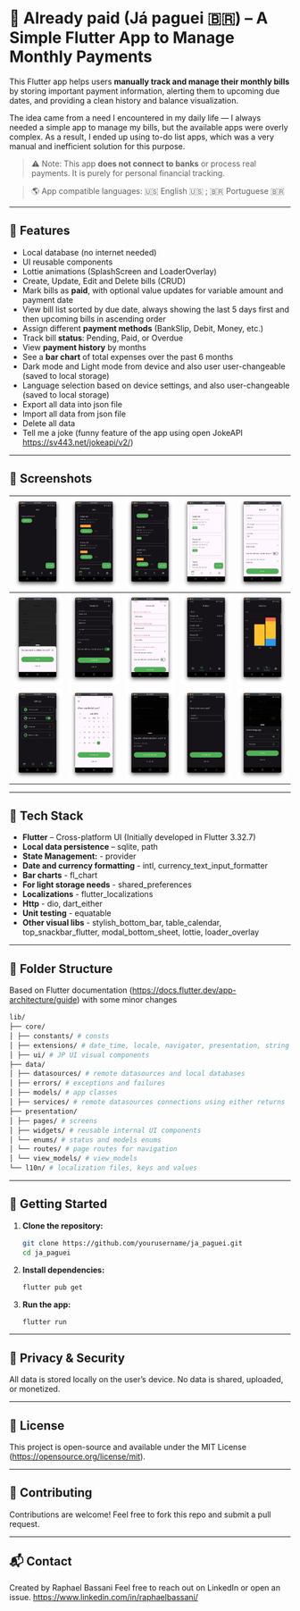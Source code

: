 # 💸 Already paid (Já paguei 🇧🇷) – A Simple Flutter App to Manage Monthly Payments

This Flutter app helps users **manually track and manage their monthly bills** by storing important payment information, alerting them to upcoming due dates, and providing a clean history and balance visualization.

The idea came from a need I encountered in my daily life — I always needed a simple app to manage my bills, but the available apps were overly complex. As a result, I ended up using to-do list apps, which was a very manual and inefficient solution for this purpose.


> ⚠️ Note: This app **does not connect to banks** or process real payments. It is purely for personal financial tracking.

> 🌎 App compatible languages: 🇺🇸 English 🇺🇸 ; 🇧🇷 Portuguese 🇧🇷 

---

## 📱 Features

- Local database (no internet needed)
- UI reusable components
- Lottie animations (SplashScreen and LoaderOverlay)
- Create, Update, Edit and Delete bills (CRUD)
- Mark bills as **paid**, with optional value updates for variable amount and payment date
- View bill list sorted by due date, always showing the last 5 days first and then upcoming bills in ascending order
- Assign different **payment methods** (BankSlip, Debit, Money, etc.)
- Track bill **status**: Pending, Paid, or Overdue
- View **payment history** by months
- See a **bar chart** of total expenses over the past 6 months
- Dark mode and Light mode from device and also user user-changeable (saved to local storage)
- Language selection based on device settings, and also user-changeable (saved to local storage)
- Export all data into json file
- Import all data from json file
- Delete all data
- Tell me a joke (funny feature of the app using open JokeAPI https://sv443.net/jokeapi/v2/)

---

## 📸 Screenshots

| <img src="assets/screenshots/empty_state.png" alt="drawing" width="150"/>  | <img src="assets/screenshots/bills_1.png" alt="drawing" width="150"/>  | <img src="assets/screenshots/bills_2.png" alt="drawing" width="150"/>  |  <img src="assets/screenshots/bills_3_light_mode.png" alt="drawing" width="150"/> | <img src="assets/screenshots/bills_4_light_mode.png" alt="drawing" width="150"/>  | 
|---|---|---|---|---|
| <img src="assets/screenshots/bills_5_light_mode.png" alt="drawing" width="150"/>   |  <img src="assets/screenshots/bill_create.png" alt="drawing" width="150"/>  |  <img src="assets/screenshots/bill_create_errors.png" alt="drawing" width="150"/> | <img src="assets/screenshots/history.png" alt="drawing" width="150"/>  | <img src="assets/screenshots/balance.png" alt="drawing" width="150"/>  |
| <img src="assets/screenshots/settings.png" alt="drawing" width="150"/>  |  <img src="assets/screenshots/payment_change_date.png" alt="drawing" width="150"/> | <img src="assets/screenshots/payment_confirm.png" alt="drawing" width="150"/>  |  <img src="assets/screenshots/payment_variable_value.png" alt="drawing" width="150"/> | <img src="assets/screenshots/select_language.png" alt="drawing" width="150"/>  |


---

## 🧱 Tech Stack

- **Flutter** – Cross-platform UI (Initially developed in Flutter 3.32.7)
- **Local data persistence** – sqlite, path
- **State Management:** - provider
- **Date and currency formatting** - intl, currency_text_input_formatter
- **Bar charts** - fl_chart
- **For light storage needs** - shared_preferences
- **Localizations** - flutter_localizations
- **Http** - dio, dart_either
- **Unit testing** - equatable
- **Other visual libs** - stylish_bottom_bar, table_calendar, top_snackbar_flutter, modal_bottom_sheet, lottie, loader_overlay

---

## 📁 Folder Structure
Based on Flutter documentation (https://docs.flutter.dev/app-architecture/guide) with some minor changes
```bash
lib/
├── core/
│ ├── constants/ # consts
│ ├── extensions/ # date_time, locale, navigator, presentation, string
│ ├── ui/ # JP UI visual components
├── data/ 
│ ├── datasources/ # remote datasources and local databases
│ ├── errors/ # exceptions and failures
│ ├── models/ # app classes
│ ├── services/ # remote datasources connections using either returns
├── presentation/
│ ├── pages/ # screens
│ ├── widgets/ # reusable internal UI components
│ └── enums/ # status and models enums
│ └── routes/ # page routes for navigation 
│ └── view_models/ # view_models 
└── l10n/ # localization files, keys and values
```

---

## 🚀 Getting Started

1. **Clone the repository:**

   ```bash
   git clone https://github.com/yourusername/ja_paguei.git
   cd ja_paguei
   
2. **Install dependencies:**
   
   ```bash
   flutter pub get
   
3. **Run the app:**
   
   ```bash
   flutter run

---

## 🔐 Privacy & Security
All data is stored locally on the user’s device.
No data is shared, uploaded, or monetized.

---

## 📄 License
This project is open-source and available under the MIT License (https://opensource.org/license/mit).

---

## 🙌 Contributing
Contributions are welcome! Feel free to fork this repo and submit a pull request.

---

## 📬 Contact
Created by Raphael Bassani
Feel free to reach out on LinkedIn or open an issue. 
https://www.linkedin.com/in/raphaelbassani/


